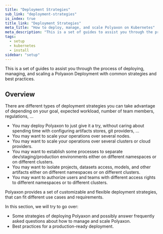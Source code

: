 ```yaml
---
title: "Deployment Strategies"
sub_link: "deployment-strategies"
is_index: true
title_link: "Deployment Strategies"
meta_title: "How to deploy, manage, and scale Polyaxon on Kubernetes"
meta_description: "This is a set of guides to assist you through the process of deploying, managing, and scaling a Polyaxon Deployment with common strategies and best practices."
tags:
  - setup
  - kubernetes
  - install
sidebar: "setup"
---
```


This is a set of guides to assist you through the process of deploying, managing, and scaling a Polyaxon Deployment with common strategies and best practices.

## Overview

There are different types of deployment strategies you can take advantage of depending on your goal, expected workload, number of team members, regulations, ...
  * You may deploy Polyaxon to just give it a try, without caring about spending time with configuring artifacts stores, git providers, ...
  * You may want to scale your operations over several nodes.
  * You may want to scale your operations over several clusters or cloud providers.
  * You may want to establish some processes to separate dev/staging/production environments either on different namespaces or on different clusters.
  * You may want to isolate projects, datasets access, models, and other artifacts either on different namespaces or on different clusters.
  * You may want to authorize users and teams with different access rights to different namespaces or to different clusters.

Polyaxon provides a set of customizable and flexible deployment strategies, that can fit different use cases and requirements.

In this section, we will try to go over:
  * Some strategies of deploying Polyaxon and possibly answer frequently asked questions about how to manage and scale Polyaxon.
  * Best practices for a production-ready deployment.
